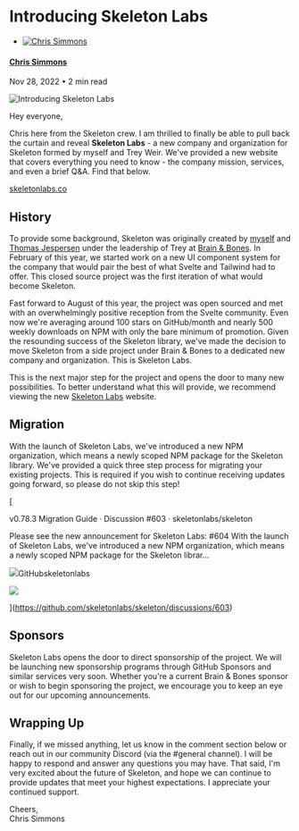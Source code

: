 Introducing Skeleton Labs
=========================

*   [![Chris Simmons](/content/images/size/w100/2022/11/avatar.jpeg)](/author/chris/)

#### [Chris Simmons](/author/chris/)

Nov 28, 2022 • 2 min read

![Introducing Skeleton Labs](/content/images/size/w2000/2022/11/labs-feat.jpg)

Hey everyone,

Chris here from the Skeleton crew. I am thrilled to finally be able to pull back the curtain and reveal **Skeleton Labs** - a new company and organization for Skeleton formed by myself and Trey Weir. We've provided a new website that covers everything you need to know - the company mission, services, and even a brief Q&A. Find that below.

[skeletonlabs.co](https://skeletonlabs.co/)

History
-------

To provide some background, Skeleton was originally created by [myself](https://github.com/endigo9740) and [Thomas Jespersen](https://github.com/thomasbjespersen) under the leadership of Trey at [Brain & Bones](https://www.brainandbonesllc.com/). In February of this year, we started work on a new UI component system for the company that would pair the best of what Svelte and Tailwind had to offer. This closed source project was the first iteration of what would become Skeleton.

Fast forward to August of this year, the project was open sourced and met with an overwhelmingly positive reception from the Svelte community. Even now we're averaging around 100 stars on GitHub/month and nearly 500 weekly downloads on NPM with only the bare minimum of promotion. Given the resounding success of the Skeleton library, we've made the decision to move Skeleton from a side project under Brain & Bones to a dedicated new company and organization. This is Skeleton Labs.

This is the next major step for the project and opens the door to many new possibilities. To better understand what this will provide, we recommend viewing the new [Skeleton Labs](https://skeletonlabs.co/) website.

Migration
---------

With the launch of Skeleton Labs, we've introduced a new NPM organization, which means a newly scoped NPM package for the Skeleton library. We've provided a quick three step process for migrating your existing projects. This is required if you wish to continue receiving updates going forward, so please do not skip this step!

[

v0.78.3 Migration Guide · Discussion #603 · skeletonlabs/skeleton

Please see the new announcement for Skeleton Labs: #604 With the launch of Skeleton Labs, we&#39;ve introduced a new NPM organization, which means a newly scoped NPM package for the Skeleton librar...

![](https://github.com/fluidicon.png)GitHubskeletonlabs

![](https://opengraph.githubassets.com/ab6aaf0587245880681b64045b3b2d8da9cab384e0ccf4696a17b5e570d7b9fd/skeletonlabs/skeleton/discussions/603)

](https://github.com/skeletonlabs/skeleton/discussions/603)

Sponsors
--------

Skeleton Labs opens the door to direct sponsorship of the project. We will be launching new sponsorship programs through GitHub Sponsors and similar services very soon. Whether you're a current Brain & Bones sponsor or wish to begin sponsoring the project, we encourage you to keep an eye out for our upcoming announcements.

Wrapping Up
-----------

Finally, if we missed anything, let us know in the comment section below or reach out in our community Discord (via the #general channel). I will be happy to respond and answer any questions you may have. That said, I'm very excited about the future of Skeleton, and hope we can continue to provide updates that meet your highest expectations. I appreciate your continued support.

Cheers,  
Chris Simmons
